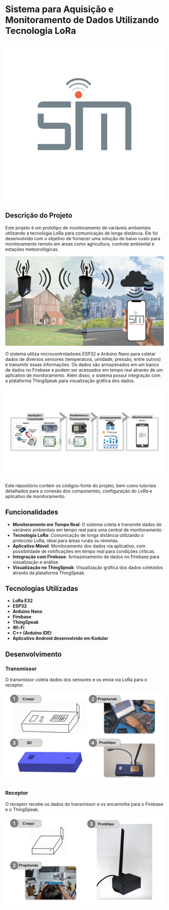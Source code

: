 # Sistema para Aquisição e Monitoramento de Dados Utilizando Tecnologia LoRa

![SIM](04-Imagens/SIM.png)

## Descrição do Projeto

Este projeto é um protótipo de monitoramento de variáveis ambientais utilizando a tecnologia LoRa para comunicação de longa distância. Ele foi desenvolvido com o objetivo de fornecer uma solução de baixo custo para monitoramento remoto em áreas como agricultura, controle ambiental e estações meteorológicas.

![Proposta de Sistema](04-Imagens/PropostadeSistema.png)

O sistema utiliza microcontroladores ESP32 e Arduino Nano para coletar dados de diversos sensores (temperatura, umidade, pressão, entre outros) e transmitir essas informações. Os dados são armazenados em um banco de dados no Firebase e podem ser acessados em tempo real através de um aplicativo de monitoramento. Além disso, o sistema possui integração com a plataforma ThingSpeak para visualização gráfica dos dados.

![Arquitetura do Sistema](04-Imagens/ArquiteturaDoSistema.png)

Este repositório contém os códigos-fonte do projeto, bem como tutoriais detalhados para a conexão dos componentes, configuração do LoRa e aplicativo de monitoramento.

## Funcionalidades

- **Monitoramento em Tempo Real**: O sistema coleta e transmite dados de variáveis ambientais em tempo real para uma central de monitoramento.
- **Tecnologia LoRa**: Comunicação de longa distância utilizando o protocolo LoRa, ideal para áreas rurais ou remotas.
- **Aplicativo Móvel**: Monitoramento dos dados via aplicativo, com possibilidade de notificações em tempo real para condições críticas.
- **Integração com Firebase**: Armazenamento de dados no Firebase para visualização e análise.
- **Visualização no ThingSpeak**: Visualização gráfica dos dados coletados através da plataforma ThingSpeak.
  
## Tecnologias Utilizadas

- **LoRa E32**
- **ESP32**
- **Arduino Nano**
- **Firebase**
- **ThingSpeak**
- **Wi-Fi**
- **C++ (Arduino IDE)**
- **Aplicativo Android desenvolvido em Kodular**

## Desenvolvimento 

### Transmissor
O transmissor coleta dados dos sensores e os envia via LoRa para o receptor.

![Transmissor Passo a Passo](04-Imagens/transmissor_passoapasso.png)

### Receptor
O receptor recebe os dados do transmissor e os encaminha para o Firebase e o ThingSpeak.

![Receptor Passo a Passo](04-Imagens/receptor_passoapasso.png)
